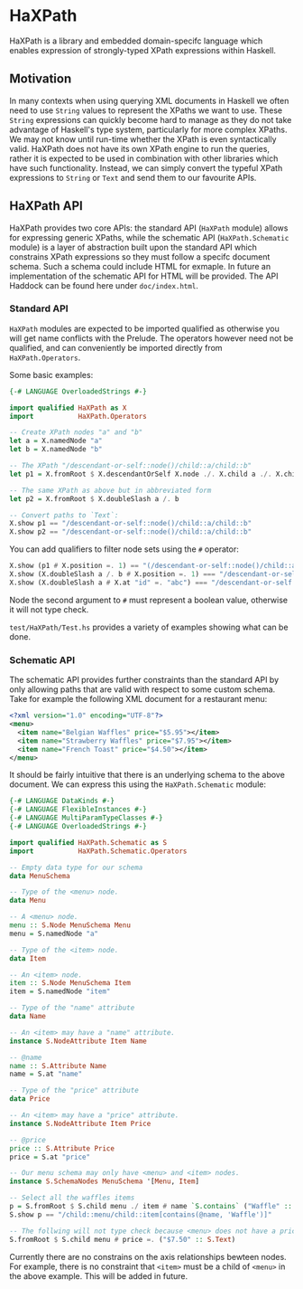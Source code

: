 # HaXPath
HaXPath is a library and embedded domain-specifc language which enables expression of strongly-typed XPath expressions
within Haskell.

## Motivation
In many contexts when using querying XML documents in Haskell we often need to use `String` values to represent the
XPaths we want to use. These `String` expressions can quickly become hard to manage as they do not take advantage of
Haskell's type system, particularly for more complex XPaths. We may not know until run-time whether the XPath is even
syntactically valid. HaXPath does not have its own XPath engine to run the queries, rather it is expected to be used
in combination with other libraries which have such functionality. Instead, we can simply convert the typeful XPath
expressions to `String` or `Text` and send them to our favourite APIs.

## HaXPath API
HaXPath provides two core APIs: the standard API (`HaXPath` module) allows for expressing generic XPaths, while
the schematic API (`HaXPath.Schematic` module) is a layer of abstraction built upon the standard API which constrains
XPath expressions so they must follow a specifc document schema. Such a schema could include HTML for exmaple. In
future an implementation of the schematic API for HTML will be provided. The API Haddock can be found here under
`doc/index.html`. 

### Standard API
`HaXPath` modules are expected to be imported qualified as otherwise you will get name conflicts with the Prelude. The
operators however need not be qualified, and can conveniently be imported directly from `HaXPath.Operators`.

Some basic examples:

```haskell
{-# LANGUAGE OverloadedStrings #-}

import qualified HaXPath as X
import           HaXPath.Operators

-- Create XPath nodes "a" and "b"
let a = X.namedNode "a"
let b = X.namedNode "b"

-- The XPath "/descendant-or-self::node()/child::a/child::b"
let p1 = X.fromRoot $ X.descendantOrSelf X.node ./. X.child a ./. X.child b

-- The same XPath as above but in abbreviated form
let p2 = X.fromRoot $ X.doubleSlash a /. b

-- Convert paths to `Text`:
X.show p1 == "/descendant-or-self::node()/child::a/child::b"
X.show p2 == "/descendant-or-self::node()/child::a/child::b"
```

You can add qualifiers to filter node sets using the `#` operator:

```haskell
X.show (p1 # X.position =. 1) == "(/descendant-or-self::node()/child::a/child::b)[position() = 1]"
X.show (X.doubleSlash a /. b # X.position =. 1) === "/descendant-or-self::node()/child::a/child::b[position() = 1]"
X.show (X.doubleSlash a # X.at "id" =. "abc") === "/descendant-or-self::node()/child::a[@id = 'abc']"
```

Node the second argument to `#` must represent a boolean value, otherwise it will not type check.

`test/HaXPath/Test.hs` provides a variety of examples showing what can be done.

### Schematic API
The schematic API provides further constraints than the standard API by only allowing paths that are valid with respect
to some custom schema. Take for example the following XML document for a restaurant menu:

```xml
<?xml version="1.0" encoding="UTF-8"?>
<menu>
  <item name="Belgian Waffles" price="$5.95"></item>
  <item name="Strawberry Waffles" price="$7.95"></item>
  <item name="French Toast" price="$4.50"></item>
</menu>
```
It should be fairly intuitive that there is an underlying schema to the above document. We can express this using the
`HaXPath.Schematic` module:

```haskell
{-# LANGUAGE DataKinds #-}
{-# LANGUAGE FlexibleInstances #-}
{-# LANGUAGE MultiParamTypeClasses #-}
{-# LANGUAGE OverloadedStrings #-}

import qualified HaXPath.Schematic as S
import           HaXPath.Schematic.Operators

-- Empty data type for our schema
data MenuSchema

-- Type of the <menu> node.
data Menu

-- A <menu> node.
menu :: S.Node MenuSchema Menu
menu = S.namedNode "a"

-- Type of the <item> node.
data Item

-- An <item> node.
item :: S.Node MenuSchema Item
item = S.namedNode "item"

-- Type of the "name" attribute
data Name

-- An <item> may have a "name" attribute.
instance S.NodeAttribute Item Name

-- @name
name :: S.Attribute Name
name = S.at "name"

-- Type of the "price" attribute
data Price

-- An <item> may have a "price" attribute.
instance S.NodeAttribute Item Price

-- @price
price :: S.Attribute Price
price = S.at "price"

-- Our menu schema may only have <menu> and <item> nodes.
instance S.SchemaNodes MenuSchema '[Menu, Item]

-- Select all the waffles items
p = S.fromRoot $ S.child menu ./ item # name `S.contains` ("Waffle" :: S.Text)
S.show p == "/child::menu/child::item[contains(@name, 'Waffle')]"

-- The follwing will not type check because <menu> does not have a price
S.fromRoot $ S.child menu # price =. ("$7.50" :: S.Text)
```

Currently there are no constrains on the axis relationships bewteen nodes. For example, there is no constraint that
`<item>` must be a child of `<menu>` in the above example. This will be added in future.
